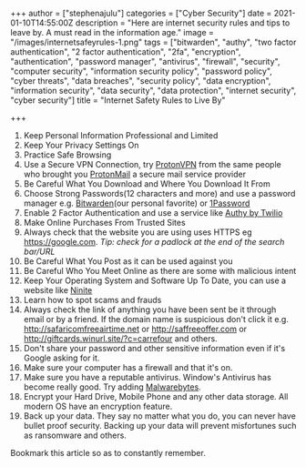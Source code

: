 +++
author = ["stephenajulu"]
categories = ["Cyber Security"]
date = 2021-01-10T14:55:00Z
description = "Here are internet security rules and tips to leave by. A must read in the information age."
image = "/images/internetsafeyrules-1.png"
tags = ["bitwarden", "authy", "two factor authentication", "2 factor authentication", "2fa", "encryption", "authentication", "password manager", "antivirus", "firewall", "security", "computer security", "information security policy", "password policy", "cyber threats", "data breaches", "security policy", "data encryption", "information security", "data security", "data protection", "internet security", "cyber security"]
title = "Internet Safety Rules to Live By"

+++
 1. Keep Personal Information Professional and Limited
 2. Keep Your Privacy Settings On
 3. Practice Safe Browsing
 4. Use a Secure VPN Connection, try [ProtonVPN](https://protonvpn.com/utm_source=techwitke.netlify.app "ProtonVPN") from the same people who brought you [ProtonMail](https://protonmail.com/utm_source=techwitke.netlify.app "ProtonMail") a secure mail service provider
 5. Be Careful What You Download and Where You Download It From
 6. Choose Strong Passwords(12 characters and more) and use a password manager e.g. [Bitwarden](https://bitwarden.com/utm_source=techwitke.netlify.app "Bitwarden")(our personal favorite) or [1Password](https://1password.com/utm_source=techwitke.netlify.app "1Password")
 7. Enable 2 Factor Authentication and use a service like [Authy by Twilio](https://authy.com/utm_source=techwitke.netlify.app "Authy") 
 8. Make Online Purchases From Trusted Sites
 9. Always check that the website you are using uses HTTPS eg https://google.com. _Tip: check for a padlock at the end of the search bar/URL_
10. Be Careful What You Post as it can be used against you
11. Be Careful Who You Meet Online as there are some with malicious intent
12. Keep Your Operating System and Software Up To Date, you can use a website like [Ninite](https://ninite.com/utm_source=techwitke.netlify.app "Ninite")
13. Learn how to spot scams and frauds
14. Always check the link of anything you have been sent be it through email or by a friend. If the domain name is suspicious don't click it e.g. http://safaricomfreeairtime.net or http://saffreeoffer.com or http://giftcards.winurl.site/?c=carrefour and others.
15. Don't share your password and other sensitive information even if it's Google asking for it.
16. Make sure your computer has a firewall and that it's on.
17. Make sure you have a reputable antivirus. Window's Antivirus has become really good. Try adding [Malwarebytes](https://www.malwarebytes.com/utm_source=techwitke.netlify.app "Malwarebytes").
18. Encrypt your Hard Drive, Mobile Phone and any other data storage. All modern OS have an encryption feature.
19. Back up your data. They say no matter what you do, you can never have bullet proof security. Backing up your data will prevent misfortunes such as ransomware and others.

Bookmark this article so as to constantly remember.